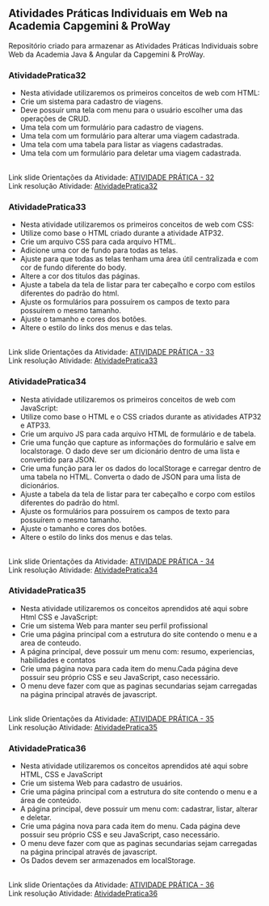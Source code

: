 # <h2>Atividades Práticas Individuais em Web na Academia Capgemini & ProWay</h2>
Repositório criado para armazenar as Atividades Práticas Individuais sobre Web da Academia Java &amp; Angular da Capgemini &amp; ProWay.

<h3>AtividadePratica32</h3>
<ul>
  <li>  Nesta atividade utilizaremos os primeiros conceitos de web com HTML:  </li>
  <li>  Crie um sistema para cadastro de viagens.</li>
  <li>  Deve possuir uma tela com menu para o usuário escolher uma das operações de CRUD.</li>
  <li>  Uma tela com um formulário para cadastro de viagens.</li>
  <li>  Uma tela com um formulário para alterar uma viagem cadastrada.</li>
  <li>  Uma tela com uma tabela para listar as viagens cadastradas.</li>
  <li>  Uma tela com um formulário para deletar uma viagem cadastrada.</li>
</ul>
<br />
Link slide Orientações da Atividade: <a href="https://docs.google.com/presentation/d/11NVK5NFqxRe8ZAbfhPCOiUwTC9yZQFIKQDPFd36g-IY/edit#slide=id.gecd232fb99_0_0">ATIVIDADE PRÁTICA - 32<a/>
<br />   
Link resolução Atividade: <a href="https://github.com/ReAraujo/AtividadesPraticas_Web_Individuais_AcademiaCapgeminiProWay/tree/main/AtividadePratica32">AtividadePratica32<a/>
<br />
  
<h3>AtividadePratica33</h3>
<ul>
  <li>  Nesta atividade utilizaremos os primeiros conceitos de web com CSS:  </li>
  <li>  Utilize como base o HTML criado durante a atividade ATP32.</li>
  <li>  Crie um arquivo CSS para cada arquivo HTML.</li>
  <li>  Adicione uma cor de fundo para todas as telas.</li>
  <li>  Ajuste para que todas as telas tenham uma área útil centralizada e com cor de fundo diferente do body.</li>
  <li>  Altere a cor dos titulos das páginas.</li>
  <li>  Ajuste a tabela da tela de listar para ter cabeçalho e corpo com estilos diferentes do padrão do html.</li>
  <li>  Ajuste os formulários para possuírem os campos de texto para possuírem o mesmo tamanho.</li>
  <li>  Ajuste o tamanho e cores dos botões.</li>
  <li>  Altere o estilo do links dos menus e das telas.</li>
</ul>
<br />
Link slide Orientações da Atividade: <a href="https://docs.google.com/presentation/d/1Zh4sdvhEErAg2Oz_wcuMOmP18qzYw8SY0l3zgssYMeQ/edit#slide=id.gecd232fb99_0_0">ATIVIDADE PRÁTICA - 33<a/>
<br />   
Link resolução Atividade: <a href="https://github.com/ReAraujo/AtividadesPraticas_Web_Individuais_AcademiaCapgeminiProWay/tree/main/AtividadePratica33">AtividadePratica33<a/>
<br />
  
<h3>AtividadePratica34</h3>
<ul>
  <li>  Nesta atividade utilizaremos os primeiros conceitos de web com JavaScript:</li>
  <li>  Utilize como base o HTML e o CSS criados durante as atividades ATP32 e ATP33.</li>
  <li>  Crie um arquivo JS para cada arquivo HTML de formulário e de tabela.</li>
  <li>  Crie uma função que capture as informações do formulário e salve em localstorage. O dado deve ser um dicionário dentro de uma lista e convertido para JSON.</li>
  <li>  Crie uma função para ler os dados do localStorage e carregar dentro de uma tabela no HTML. Converta o dado de JSON para uma lista de dicionários.</li>
  <li>  Ajuste a tabela da tela de listar para ter cabeçalho e corpo com estilos diferentes do padrão do html.</li>
  <li>  Ajuste os formulários para possuírem os campos de texto para possuírem o mesmo tamanho.</li>
  <li>  Ajuste o tamanho e cores dos botões.</li>
  <li>  Altere o estilo do links dos menus e das telas.</li>
</ul>
<br />
Link slide Orientações da Atividade: <a href="https://docs.google.com/presentation/d/1wMHzEROobVHKBTVVfy_FwQCTFCnyybXksC8UlsdJ-1E/edit#slide=id.gecd232fb99_0_0">ATIVIDADE PRÁTICA - 34<a/>
<br />   
Link resolução Atividade: <a href="https://github.com/ReAraujo/AtividadesPraticas_Web_Individuais_AcademiaCapgeminiProWay/tree/main/AtividadePratica34">AtividadePratica34<a/>
<br />
  
<h3>AtividadePratica35</h3>
<ul>
  <li>  Nesta atividade utilizaremos os conceitos aprendidos até aqui sobre Html CSS e JavaScript:  </li>
  <li>  Crie um sistema Web para manter seu perfil profissional</li>
  <li>  Crie uma página principal com a estrutura do site contendo o menu e a area de conteudo.</li>
  <li>  A página principal, deve possuir um menu com: resumo, experiencias, habilidades e contatos</li>
  <li>  Crie uma página nova para cada item do menu.Cada página deve possuir seu próprio CSS e seu JavaScript, caso necessário.</li>
  <li>  O menu deve fazer com que as paginas secundarias sejam carregadas na página principal através de javascript.</li>
</ul>
<br />
Link slide Orientações da Atividade: <a href="https://docs.google.com/presentation/d/10L4lp5CVlUK3uiMrXWX2cueQJRH0VEnf9GBZIv9vjRI/edit#slide=id.gecd232fb99_0_0">ATIVIDADE PRÁTICA - 35<a/>
<br />   
Link resolução Atividade: <a href="">AtividadePratica35<a/>
<br />
  
<h3>AtividadePratica36</h3>
<ul>
  <li>  Nesta atividade utilizaremos os conceitos aprendidos até aqui sobre HTML, CSS e JavaScript</li>
  <li>  Crie um sistema Web para cadastro de usuários.</li>
  <li>  Crie uma página principal com a estrutura do site contendo o menu e a área de conteúdo.</li>
  <li>  A página principal, deve possuir um menu com: cadastrar, listar, alterar e deletar.</li>
  <li>  Crie uma página nova para cada item do menu. Cada página deve possuir seu próprio CSS e seu JavaScript, caso necessário.</li>
  <li>  O menu deve fazer com que as paginas secundarias sejam carregadas na página principal através de javascript.</li>
  <li>  Os Dados devem ser armazenados em localStorage.  </li>
</ul>
<br />
Link slide Orientações da Atividade: <a href="https://docs.google.com/presentation/d/1PVky56plmL5zUWP-yjF_OKXXGfdLCdFrxLdpoDM7fDc/edit#slide=id.gecd232fb99_0_0">ATIVIDADE PRÁTICA - 36<a/>
<br />   
Link resolução Atividade: <a href="">AtividadePratica36<a/>
<br />
  
